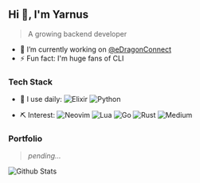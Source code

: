 ## Hi 👋, I'm Yarnus

>A growing backend developer

- 🔭  I’m currently working on [@eDragonConnect](https://github.com/edragonconnect)
- ⚡  Fun fact: I'm huge fans of CLI

### Tech Stack
- 🚀 I use daily:
    ![Elixir](https://img.shields.io/badge/Elixir-%234B275F.svg?style=for-the-badge&logo=Elixir&logoColor=white)
    ![Python](https://img.shields.io/badge/Python-3670A0?style=for-the-badge&logo=Python&logoColor=ffdd54)
 
- ⛏ Interest: 
    ![Neovim](https://img.shields.io/badge/NeoVim-%2357A143.svg?&style=for-the-badge&logo=neovim&logoColor=white)
    ![Lua](https://img.shields.io/badge/Lua-%232C2D72.svg?style=for-the-badge&logo=Lua&logoColor=white)
    ![Go](https://img.shields.io/badge/Go-%2300ADD8.svg?style=for-the-badge&logo=Go&logoColor=white)
    ![Rust](https://img.shields.io/badge/Rust-%23000000.svg?style=for-the-badge&logo=Rust&logoColor=white)
    ![Medium](https://img.shields.io/badge/Medium-12100E?style=for-the-badge&logo=medium&logoColor=white)


### Portfolio
> *pending...*


![Github Stats](https://github-readme-stats.vercel.app/api?username=yarnus&show_icons=true&theme=great-gatsby&count_private=true)
